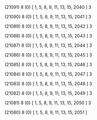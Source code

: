 (21091) 8 (0) [ 1, 5, 8, 9, 11, 13, 15, 2040 ] 3 


(21090) 8 (0) [ 1, 5, 8, 9, 11, 13, 15, 2041 ] 3 


(21089) 8 (0) [ 1, 5, 8, 9, 11, 13, 15, 2042 ] 3 


(21088) 8 (0) [ 1, 5, 8, 9, 11, 13, 15, 2043 ] 3 


(21087) 8 (0) [ 1, 5, 8, 9, 11, 13, 15, 2044 ] 3 


(21086) 8 (0) [ 1, 5, 8, 9, 11, 13, 15, 2045 ] 3 


(21085) 8 (0) [ 1, 5, 8, 9, 11, 13, 15, 2046 ] 3 


(21084) 8 (0) [ 1, 5, 8, 9, 11, 13, 15, 2047 ] 3 


(21083) 8 (0) [ 1, 5, 8, 9, 11, 13, 15, 2048 ] 3 


(21082) 8 (0) [ 1, 5, 8, 9, 11, 13, 15, 2049 ] 3 


(21081) 8 (0) [ 1, 5, 8, 9, 11, 13, 15, 2050 ] 3 


(21080) 8 (0) [ 1, 5, 8, 9, 11, 13, 15, 2051 ]  

